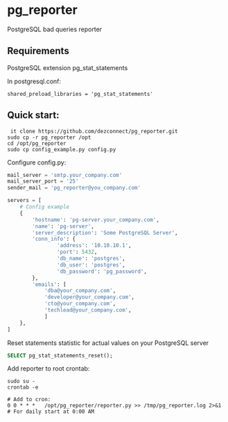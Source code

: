 
# pg_reporter
PostgreSQL bad queries reporter


## Requirements

PostgreSQL extension pg_stat_statements

In postgresql.conf:

	shared_preload_libraries = 'pg_stat_statements'



## Quick start:

	 it clone https://github.com/dezconnect/pg_reporter.git
	sudo cp -r pg_reporter /opt 
	cd /opt/pg_reporter
	sudo cp config_example.py config.py


Configure config.py:

```python
mail_server = 'smtp.your_company.com'
mail_server_port = '25'
sender_mail = 'pg_reporter@you_company.com'

servers = [
    # Config example
    {
        'hostname': 'pg-server.your_company.com',
        'name': 'pg-server',
        'server_description': 'Some PostgreSQL Server',
        'conn_info': {
                'address': '10.10.10.1',
                'port': 5432,
                'db_name': 'postgres',
                'db_user': 'postgres',
                'db_password': 'pg_password',
        },
        'emails': [
            'dba@your_company.com',
            'developer@your_company.com',
            'cto@your_company.com',
            'techlead@your_company.com',
            ]
    },
]
```


Reset statements statistic for actual values on your PostgreSQL server

```sql 
SELECT pg_stat_statements_reset();
```

Add reporter to root crontab:

	sudo su - 
	crontab -e 

	# Add to cron:
	0 0 * * * 	/opt/pg_reporter/reporter.py >> /tmp/pg_reporter.log 2>&1  # For daily start at 0:00 AM
